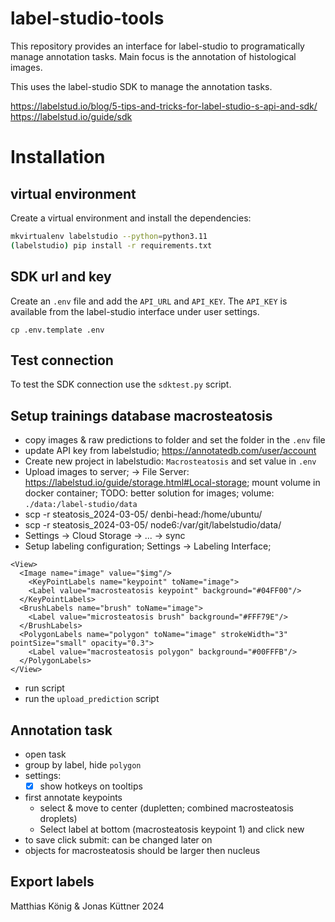 # label-studio-tools

This repository provides an interface for label-studio to programatically 
manage annotation tasks. Main focus is the annotation of histological images.

This uses the label-studio SDK to manage the annotation tasks.

https://labelstud.io/blog/5-tips-and-tricks-for-label-studio-s-api-and-sdk/  
https://labelstud.io/guide/sdk

# Installation
## virtual environment
Create a virtual environment and install the dependencies:

```bash
mkvirtualenv labelstudio --python=python3.11
(labelstudio) pip install -r requirements.txt
```

## SDK url and key
Create an `.env` file and add the `API_URL` and `API_KEY`.
The `API_KEY` is available from the label-studio interface under user settings.
```
cp .env.template .env
```

## Test connection
To test the SDK connection use the `sdktest.py` script.


## Setup trainings database macrosteatosis
- copy images & raw predictions to folder and set the folder in the `.env` file
- update API key from labelstudio; https://annotatedb.com/user/account
- Create new project in labelstudio: `Macrosteatosis` and set value in `.env`
- Upload images to server; -> File Server: https://labelstud.io/guide/storage.html#Local-storage; mount volume in docker container; TODO: better solution for images; volume: `./data:/label-studio/data`
- scp -r steatosis_2024-03-05/ denbi-head:/home/ubuntu/
- scp -r steatosis_2024-03-05/ node6:/var/git/labelstudio/data/
- Settings -> Cloud Storage -> ... -> sync
- Setup labeling configuration; Settings -> Labeling Interface; 
```
<View>
  <Image name="image" value="$img"/>
	<KeyPointLabels name="keypoint" toName="image">
    <Label value="macrosteatosis keypoint" background="#04FF00"/>
  </KeyPointLabels>
  <BrushLabels name="brush" toName="image">
    <Label value="microsteatosis brush" background="#FFF79E"/>
  </BrushLabels>
  <PolygonLabels name="polygon" toName="image" strokeWidth="3" pointSize="small" opacity="0.3">
    <Label value="macrosteatosis polygon" background="#00FFFB"/>
  </PolygonLabels>
</View>
```
- run script
- run the `upload_prediction` script

## Annotation task
- open task
- group by label, hide `polygon`
- settings: 
  - [x] show hotkeys on tooltips
- first annotate keypoints
  - select & move to center (dupletten; combined macrosteatosis droplets)
  - Select label at bottom (macrosteatosis keypoint 1) and click new
- to save click submit: can be changed later on
- objects for macrosteatosis should be larger then nucleus

## Export labels


Matthias König & Jonas Küttner 2024